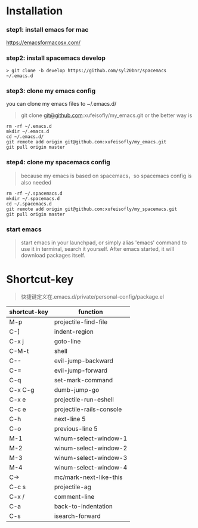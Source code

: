 # Installation

### step1: install emacs for mac
https://emacsformacosx.com/

### step2: install spacemacs develop
```
> git clone -b develop https://github.com/syl20bnr/spacemacs ~/.emacs.d
```

### step3: clone my emacs config
you can clone my emacs files to ~/.emacs.d/
> git clone git@github.com:xufeisofly/my_emacs.git
or the better way is 

```
rm -rf ~/.emacs.d
mkdir ~/.emacs.d
cd ~/.emacs.d/
git remote add origin git@github.com:xufeisofly/my_emacs.git
git pull origin master
```

### step4: clone my spacemacs config
> because my emacs is based on spacemacs，so spacemacs config is also needed

```
rm -rf ~/.spacemacs.d
mkdir ~/.spacemacs.d
cd ~/.spacemacs.d
git remote add origin git@github.com:xufeisofly/my_spacemacs.git
git pull origin master
```

### start emacs
> start emacs in your launchpad, or simply alias 'emacs' command to use it in terminal, search it yourself. After emacs started, it will download packages itself.

# Shortcut-key
> 快捷键定义在.emacs.d/private/personal-config/package.el

| shortcut-key | function                 |
|--------------|--------------------------|
| M-p          | projectile-find-file     |
| C-]          | indent-region            |
| C-x j        | goto-line                |
| C-M-t        | shell                    |
| C--          | evil-jump-backward       |
| C-=          | evil-jump-forward        |
| C-q          | set-mark-command         |
| C-x C-g      | dumb-jump-go             |
| C-x e        | projectile-run-eshell    |
| C-c e        | projectile-rails-console |
| C-h          | next-line 5              |
| C-o          | previous-line 5          |
| M-1          | winum-select-window-1    |
| M-2          | winum-select-window-2    |
| M-3          | winum-select-window-3    |
| M-4          | winum-select-window-4    |
| C->          | mc/mark-next-like-this   |
| C-c s        | projectile-ag            |
| C-x /        | comment-line             |
| C-a          | back-to-indentation      |
| C-s          | isearch-forward          |
